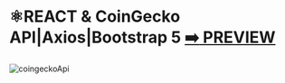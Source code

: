 
# ⚛️REACT & CoinGecko API|Axios|Bootstrap 5 [:arrow_right: PREVIEW](https://erik161.github.io/React-CoinGecko-API-Crypto-Prices/) 


![coingeckoApi](https://user-images.githubusercontent.com/26189854/172531441-21cc94fb-4d00-4c69-b982-07cd68a1765b.gif)



